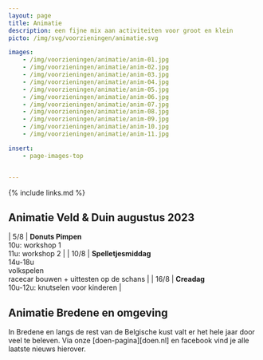 ```yaml
---
layout: page
title: Animatie
description: een fijne mix aan activiteiten voor groot en klein
picto: /img/svg/voorzieningen/animatie.svg

images:
    - /img/voorzieningen/animatie/anim-01.jpg
    - /img/voorzieningen/animatie/anim-02.jpg
    - /img/voorzieningen/animatie/anim-03.jpg
    - /img/voorzieningen/animatie/anim-04.jpg
    - /img/voorzieningen/animatie/anim-05.jpg
    - /img/voorzieningen/animatie/anim-06.jpg
    - /img/voorzieningen/animatie/anim-07.jpg
    - /img/voorzieningen/animatie/anim-08.jpg
    - /img/voorzieningen/animatie/anim-09.jpg
    - /img/voorzieningen/animatie/anim-10.jpg
    - /img/voorzieningen/animatie/anim-11.jpg

insert:
    - page-images-top


---
```

{% include links.md %}

## Animatie Veld & Duin augustus 2023

| 5/8  | **Donuts Pimpen**<br>10u: workshop 1<br>11u: workshop 2  |
| 10/8 | **Spelletjesmiddag**<br>14u-18u <br>volkspelen<br>racecar bouwen + uittesten op de schans |
| 16/8 | **Creadag**<br>10u-12u: knutselen voor kinderen | 

<!-- behouden voor volgende jaren:
We zijn nog volop aan het plannen om ook in de zomer van 2023 leuke animatie aan te bieden.

Daarbij houden we het graag kleinschalig en zoeken we naar een fijne mix van activiteiten om jong en wat minder jong te boeien.

Hou deze website en onze facebookpagina dus zeker in de gaten.
-->

## Animatie Bredene en omgeving

In Bredene en langs de rest van de Belgische kust valt er het hele jaar door veel te beleven.
Via onze [doen-pagina][doen.nl] en facebook vind je alle laatste nieuws hierover.
